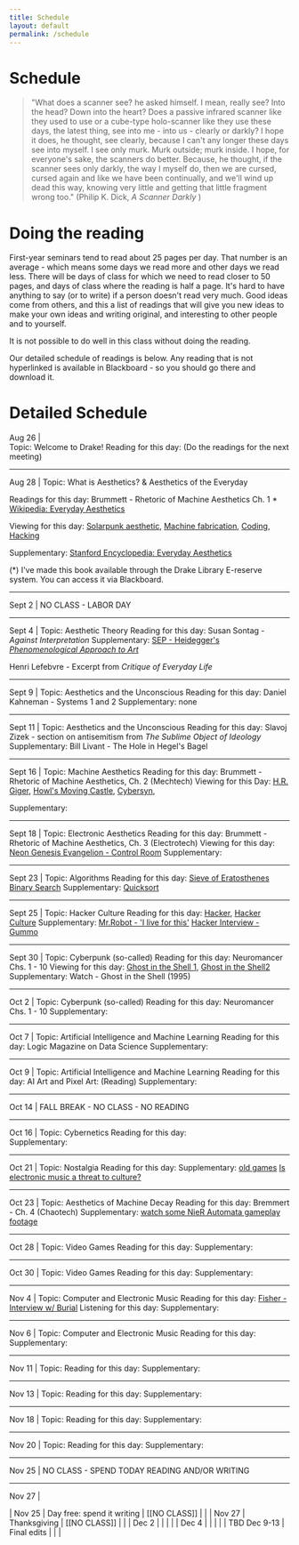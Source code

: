 ```yaml
---
title: Schedule
layout: default
permalink: /schedule
---
```


# Schedule

>"What does a scanner see? he asked himself. I mean, really see? Into the head? Down into the heart? Does a passive infrared scanner like they used to use or a cube-type holo-scanner like they use these days, the latest thing, see into me - into us - clearly or darkly? I hope it does, he thought, see clearly, because I can't any longer these days see into myself. I see only murk. Murk outside; murk inside. I hope, for everyone's sake, the scanners do better. Because, he thought, if the scanner sees only darkly, the way I myself do, then we are cursed, cursed again and like we have been continually, and we'll wind up dead this way, knowing very little and getting that little fragment wrong too." (Philip K. Dick, <i> A Scanner Darkly </i>)

# Doing the reading

First-year seminars tend to read about 25 pages per day. That number is an average - which means some days we read more and other days we read less. There will be days of class for which we need to read closer to 50 pages, and days of class where the reading is half a page. It's hard to have anything to say (or to write) if a person doesn't read very much. Good ideas come from others, and this a list of readings that will give you new ideas to make your own ideas and writing original, and interesting to other people and to yourself.

It is not possible to do well in this class without doing the reading.

Our detailed schedule of readings is below. Any reading that is not hyperlinked is available in Blackboard - so you should go there and download it.


# Detailed Schedule

Aug 26   |   
Topic: Welcome to Drake!
Reading for this day: (Do the readings for the next meeting)


____________________________________


Aug 28   |
Topic: What is Aesthetics? & Aesthetics of the Everyday        

Readings for this day: 
                        Brummett - Rhetoric of Machine Aesthetics Ch. 1 *
                        [Wikipedia: Everyday Aesthetics](https://en.wikipedia.org/wiki/Everyday_Aesthetics)

Viewing for this day: [Solarpunk aesthetic](https://www.youtube.com/watch?v=UqJJktxCY9U), [Machine fabrication](https://www.youtube.com/watch?v=s-yne8xTNM0), [Coding](https://www.youtube.com/watch?v=iG6M-vt-4JY), [Hacking](https://www.youtube.com/watch?v=RoVTisgEaFM)

Supplementary: [Stanford Encyclopedia: Everyday Aesthetics](https://plato.stanford.edu/entries/aesthetics-of-everyday/)



(*) I've made this book available through the Drake Library E-reserve system. You can access it via Blackboard.

____________________________________

Sept 2 |
NO CLASS - LABOR DAY

____________________________________

Sept 4    | 
Topic: Aesthetic Theory
Reading for this day: Susan Sontag - <i>Against Interpretation  </i>
Supplementary: [SEP - Heidegger's <i>Phenomenological Approach to Art</i>](https://plato.stanford.edu/entries/heidegger-aesthetics/#PheAppArt)  

Henri Lefebvre - Excerpt from <i>Critique of Everyday Life</i>

____________________________________


Sept 9 | 
Topic: Aesthetics and the Unconscious
Reading for this day: Daniel Kahneman - Systems 1 and 2
Supplementary: none  

____________________________________

Sept 11 |
Topic: Aesthetics and the Unconscious
Reading for this day: Slavoj Zizek - section on antisemitism from <i>The Sublime Object of Ideology</i>
Supplementary: Bill Livant - The Hole in Hegel's Bagel

____________________________________

Sept 16 |
Topic: Machine Aesthetics
Reading for this day: Brummett - Rhetoric of Machine Aesthetics, Ch. 2 (Mechtech)
Viewing for this Day: [H.R. Giger](https://www.artnet.com/artists/hans-rudolf-giger/), [Howl's Moving Castle](https://static.wikia.nocookie.net/studio-ghibli/images/e/e6/Howls_Castle.jpg/revision/latest?cb=20181028002157), [Cybersyn](https://upload.wikimedia.org/wikipedia/commons/transcoded/2/2a/CyberSyn-Orbital-001.webm/CyberSyn-Orbital-001.webm.720p.vp9.webm), 

Supplementary:


<!-- Low level code to high level code is a whole aesthetic gradient that goes between mechtech and electro/chaotech. It's at the levle of high level code that we experience chaotech - decay, confusion, unexpected behaviors. There is regularity at the level of terminal commands to a simple machine. -->
____________________________________

Sept 18 |
Topic: Electronic Aesthetics
Reading for this day: Brummett - Rhetoric of Machine Aesthetics, Ch. 3 (Electrotech)
Viewing for this day: [Neon Genesis Evangelion - Control Room](https://external-preview.redd.it/f0-Bgpdoh_0tIEM-Ir-u_dJukFk1akoXf7338qnNL3Y.jpg?auto=webp&s=c905c9878ab3c15c6542f9eb3c3619d5dd4e0a9c)
Supplementary:

____________________________________

Sept 23 |
Topic: Algorithms
Reading for this day: [Sieve of Eratosthenes](https://en.wikipedia.org/wiki/Sieve_of_Eratosthenes)
                      [Binary Search](https://en.wikipedia.org/wiki/Binary_search_algorithm)
Supplementary: [Quicksort](https://en.wikipedia.org/wiki/Quicksort)  

____________________________________

Sept 25 | 
Topic: Hacker Culture
Reading for this day: [Hacker](https://en.wikipedia.org/wiki/Hacker), [Hacker Culture](https://en.wikipedia.org/wiki/Hacker_culture)
Supplementary: [Mr.Robot - 'I live for this'](https://www.youtube.com/watch?v=67gYEK4FtzA)
[Hacker Interview - Gummo](https://www.youtube.com/watch?v=g6igTJXcqvo)

<!-- https://medium.com/@matthew.a.carswell/value-hacking-is-the-only-true-way-to-thrive-4ac67ff199df-->

<!-- There is always thrill involved, it's like the vibe of bank heist movies. Risk, reward, sometimes integrity and a sense of social justice. Criminality. -->
____________________________________

Sept 30 | 
Topic: Cyberpunk (so-called)
Reading for this day: Neuromancer Chs. 1 - 10
Viewing for this day: [Ghost in the Shell 1](https://images.squarespace-cdn.com/content/v1/54fc8146e4b02a22841f4df7/1607911330497-XMAI541HOOKCW5MUUERG/ghostintheshell.jpg), [Ghost in the Shell2 ]()
Supplementary: Watch - Ghost in the Shell (1995)

____________________________________

Oct 2 |
Topic: Cyberpunk (so-called)
Reading for this day: Neuromancer Chs. 1 - 10
Supplementary: 

____________________________________

Oct 7 |
Topic: Artificial Intelligence and Machine Learning
Reading for this day: Logic Magazine on Data Science
Supplementary:

____________________________________

Oct 9 |
Topic: Artificial Intelligence and Machine Learning
Reading for this day: AI Art and Pixel Art: (Reading)
Supplementary:

____________________________________


Oct 14 | 
FALL BREAK - NO CLASS - NO READING

____________________________________

Oct 16 |
Topic: Cybernetics
Reading for this day:  
Supplementary:

____________________________________

Oct 21 |
Topic: Nostalgia 
Reading for this day: 
Supplementary: [old games](https://archive.org/details/msdos_Neuromancer_1988)
[Is electronic music a threat to culture?](https://www.varsity.co.uk/science/11929)

____________________________________

Oct 23 | 
Topic: Aesthetics of Machine Decay 
Reading for this day: Bremmert - Ch. 4 (Chaotech) 
Supplementary: [watch some NieR Automata gameplay footage](https://www.youtube.com/watch?v=KlJ3F6-VEBo) 

____________________________________

Oct 28 |
Topic: Video Games
Reading for this day: 
Supplementary:  

____________________________________

Oct 30 |
Topic: Video Games 
Reading for this day: 
Supplementary:  

____________________________________

Nov 4 |
Topic: Computer and Electronic Music
Reading for this day:  [Fisher - Interview w/ Burial](https://www.thewire.co.uk/in-writing/interviews/burial_unedited-transcript) 
Listening for this day: 
Supplementary:

____________________________________

Nov 6 |
Topic: Computer and Electronic Music
Reading for this day: 
Supplementary:

____________________________________

Nov 11 |
Topic: 
Reading for this day: 
Supplementary:

____________________________________

Nov 13 |
Topic: 
Reading for this day: 
Supplementary:

____________________________________

Nov 18 |
Topic: 
Reading for this day: 
Supplementary:

____________________________________

Nov 20 |
Topic: 
Reading for this day: 
Supplementary:

____________________________________

Nov 25 |
NO CLASS - SPEND TODAY READING AND/OR WRITING

____________________________________

Nov 27 | 


|   Nov 25   |    Day free: spend it writing   |         [[NO CLASS]]          |                       |
|   Nov 27   |    Thanksgiving     |         [[NO CLASS]]          |                       |
|   Dec 2   |         |                  |                       |
|   Dec 4   |         |                  |                       |
|   TBD Dec 9-13   |  Final edits   |                  |                       |
<!-- Blade runner when?-->

<!--- Units:

Aesthetic theory: 
    What is Aesthetics? 
    Aesthetics of the Everyday https://plato.stanford.edu/entries/aesthetics-of-everyday/#EveAesEveAes ; https://en.wikipedia.org/wiki/Everyday_Aesthetics
    Lefebvre - section on the transformer
    Sontag, “Against Interpretation” (

Aesthetics and ideology: 
    Zizek - section on antisemitism
    Bill Livant

Machine Aesthetics
    Bremmert - Ch2 
    Bremmert - Ch3

Computer Aesthetics
    AI and ML
    Computer Art
    Computer Music
    
    


High tech in high sci fi literature - Dick, Gibson - Scanner Darkly & Neuromancer
https://archive.org/details/msdos_Neuromancer_1988
Ridley Scott - Blade Runner (1982, Director's Cut)
https://www.youtube.com/watch?v=WFv1OcrISK8

Nostalgia: Nostalgia for old games - "demakes" etc, old FPS games


Machine Learning and AI: Logic Magazine on 'Data Science' 

Event??

Science of religion and religion of science?
Record?
Late in semester?

Natalie Bayer It's a Wonderful World? Utopia, Dystopia, and Western Political Dreams
Timothy Knepper Religions of Des Moines
Andrei Migunov Aesthetics of Computing
Dystopia, Religion, Tech

Viewing: Blade Runner (Existentialism, Dystopia, Computing)




>

<!-- Assignments - 

1. a trip to library, talk to librarians 
2. sequenced writing assignments, related to each other
    a. give opportunity to improve on past work
    b. in a way that allows them to deal with more complex thinking 

3. incorporate weekly low-stakes assignments into later large high-stakes assignments

studies on whether students read written feedback???
techniques to get students to read the feedback: iterative homework, credit for incorporating feedback

writing center - for all students - can come in with prompt or with existing writing, any stage. tutors work with writing at any stage, from any discipline. keeps records of attendance. Tutors trained in working with ESL students. 

students need to schedule appointments ahead of time, the appointments fill up. Use class time: get out your computer and schedule your appointment now, in class. 

Starfish used for scheduling. 

-- looking for scientific writing tutors (Evan?? Nicholas??)
    
    
    
    
    -->

<!-- Academic Calendar for 2024-2025
Approved by Faculty Senate in February 2021
Presented to Faculty Senate for Confirmation in January 2023
Spring Break approved by Faculty Senate in December 2023


Fall Term
Classes Begin Aug 26 (Mon)
Labor Day (no classes) Sept 2 (Mon)
Fall Break Oc 14-15 (Mon & Tue)
Midpoint Oct 16 (Wed)
Thanksgiving (no classes) Nov 27-Dec 1 (Wed-Sun)
Day Free for Study Dec 6 (Fri)
Final Evaluation Period Dec 9-13 (Mon-Fri)
Term Ends Dec 13 (Fri)
Class Day count (at least 68) 68 - Excluding Final Eval Period & Day Free for Study
Winter Break (# of weekdays) 15 days -->